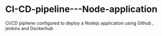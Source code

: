 # CI-CD-pipeline---Node-application
CI/CD pipliene configured to deploy a Nodejs application using Github , jenkins and Dockerhub
